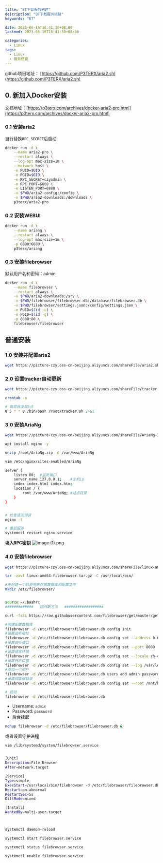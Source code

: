 ```yaml
---
title: "BT下载服务搭建"
description: "BT下载服务搭建"
keywords: "BT"

date: 2023-06-16T16:41:30+08:00
lastmod: 2023-06-16T16:41:30+08:00

categories:
  - Linux
tags:
  - Linux
  - 服务搭建
---
```


github项目地址： [https://github.com/P3TERX/aria2.sh](https://github.com/P3TERX/aria2.sh)
## 0. 新加入Docker安装
文档地址：[https://p3terx.com/archives/docker-aria2-pro.html](https://p3terx.com/archives/docker-aria2-pro.html)
### 0.1 安装aria2
自行替换`RPC_SECRET`后启动
```bash
docker run -d \
    --name aria2-pro \
    --restart always \
    --log-opt max-size=1m \
    --network host \
    -e PUID=$UID \
    -e PGID=$GID \
    -e RPC_SECRET=czyadmin \
    -e RPC_PORT=6800 \
    -e LISTEN_PORT=6888 \
    -v $PWD/aria2-config:/config \
    -v $PWD/aria2-downloads:/downloads \
    p3terx/aria2-pro
```
### 0.2 安装WEBUI
```bash
docker run -d \
    --name ariang \
    --restart always \
    --log-opt max-size=1m \
    -p 6880:6880 \
    p3terx/ariang
```
### 0.3 安装filebrowser
默认用户名和密码：admin
```bash
docker run -d \
    --name filebrowser \
    --restart always \
    -v $PWD/aria2-downloads:/srv \
    -v $PWD/filebrowser/filebrowser.db:/database/filebrowser.db \
    -v $PWD/filebrowser/settings.json:/config/settings.json \
    -e PUID=$(id -u) \
    -e PGID=$(id -g) \
    -p 8080:80 \
    filebrowser/filebrowser
```

## 普通安装
### 1.0 安装并配置aria2
```bash
wget https://picture-czy.oss-cn-beijing.aliyuncs.com/shareFile/aria2.sh -O /root/aria2.sh && bash /root/aria2.sh
```

### 2.0 设置tracker自动更新

```bash
wget https://picture-czy.oss-cn-beijing.aliyuncs.com/shareFile/tracker.sh -O /root/tracker.sh && bash /root/tracker.sh

crontab -e

# 每周日凌晨5点
0 5 * * 0 /bin/bash /root/tracker.sh 2>&1
```

### 3.0 安装AriaNg
```bash
wget https://picture-czy.oss-cn-beijing.aliyuncs.com/shareFile/AriaNg-1.2.3-AllInOne.zip -O /root/AriaNg.zip

apt install nginx -y

unzip /root/AriaNg.zip -d /var/www/AriaNg

vim /etc/nginx/sites-enabled/AriaNg

server {
    listen 80;  #监听端口
    server_name 127.0.0.1;    #主机ip
    index index.html index.htm;
    location / {
        root /var/www/AriaNg; #站点目录
    }
}


# 检查语法错误
nginx -t 

# 重启服务
systemctl restart nginx.service
```
**填入RPC密钥**
![image (1).png](https://cdn.nlark.com/yuque/0/2022/png/22223333/1657896587289-f344abc4-b593-45f4-a991-21118ab2a716.png#clientId=u5aceb2ae-04d3-4&crop=0&crop=0&crop=1&crop=1&errorMessage=unknown%20error&from=paste&height=413&id=ua9b9396f&margin=%5Bobject%20Object%5D&name=image%20%281%29.png&originHeight=413&originWidth=1920&originalType=binary&ratio=1&rotation=0&showTitle=false&size=60455&status=error&style=none&taskId=uae032089-894b-401e-91e0-30271ba54d7&title=&width=1920)
### 4.0 安装filebrowser

```bash
wget https://picture-czy.oss-cn-beijing.aliyuncs.com/shareFile/linux-amd64-filebrowser.tar.gz

tar -zxvf linux-amd64-filebrowser.tar.gz -C /usr/local/bin/

#先创建一个目录用来存放数据库和配置文件
mkdir /etc/filebrowser/


source ~/.bashrc
#############   国外新方法   ##################

curl -fsSL https://raw.githubusercontent.com/filebrowser/get/master/get.sh | bash

#创建配置数据库
filebrowser -d /etc/filebrowser/filebrowser.db config init
#设置监听地址
filebrowser -d /etc/filebrowser/filebrowser.db config set --address 0.0.0.0
#设置监听端口
filebrowser -d /etc/filebrowser/filebrowser.db config set --port 8080
#设置语言环境
filebrowser -d /etc/filebrowser/filebrowser.db config set --locale zh-cn
#设置日志位置
filebrowser -d /etc/filebrowser/filebrowser.db config set --log /var/log/filebrowser.log
#添加一个用户
filebrowser -d /etc/filebrowser/filebrowser.db users add admin password --perm.admin
#设置网盘根目录
filebrowser -d /etc/filebrowser/filebrowser.db config set --root /mnt/hhd01/aria2

# 启动
filebrowser -d /etc/filebrowser/filebrowser.db
```

- Username: `admin`
- Password: `password`
- 后台挂起

```bash
nohup filebrowser -d /etc/filebrowser/filebrowser.db &
```

或者设置守护进程

```bash
vim /lib/systemd/system/filebrowser.service


[Unit] 
Description=File Browser
After=network.target

[Service]
Type=simple
ExecStart=/usr/local/bin/filebrowser -d /etc/filebrowser/filebrowser.db
Restart=on-abnormal
RestartSec=5s
KillMode=mixed

[Install]
WantedBy=multi-user.target



systemctl daemon-reload

systemctl start filebrowser.service

systemctl status filebrowser.service

systemctl enable filebrowser.service
```

